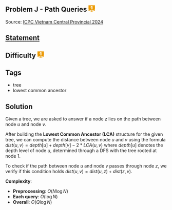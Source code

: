 ## Problem J - Path Queries <img src="../../../../../boj-icon/gold1.svg" alt="Gold 1" width="20" height="20">
Source: [ICPC Vietnam Central Provincial 2024](https://oj.vnoi.info/contest/icpc24_mt)

## [Statement](https://oj.vnoi.info/problem/icpc24_mt_j)

## Difficulty <img src="../../../../../boj-icon/gold1.svg" alt="Gold 1" width="20" height="20">

## Tags
- tree
- lowest common ancestor

## Solution
Given a tree, we are asked to answer if a node $z$ lies on the path between node $u$ and node $v$.

After building the **Lowest Common Ancestor (LCA)** structure for the given tree, we can compute the distance between node $u$ and $v$ using the formula $dist(u, v) = depth[u] + depth[v] - 2 * LCA(u, v)$ where $depth[u]$ denotes the depth level of node $u$, determined through a DFS with the tree rooted at node $1$.

To check if the path between node $u$ and node $v$ passes through node $z$, we verify if this condition holds $dist(u, v) = dist(u, z) + dist(z, v)$.

**Complexity**: 
- **Preprocessing**: $O(N\log N)$
- **Each query**: $O(\log N)$
- **Overall**: $O(Q\log N)$
